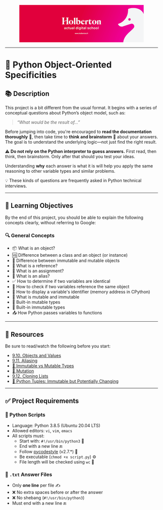<div align="center"><img src="https://github.com/ksyv/holbertonschool-web_front_end/blob/main/baniere_holberton.png"></div>

---


# 🐍 Python Object-Oriented Specificities

## 📚 Description

This project is a bit different from the usual format. It begins with a series of conceptual questions about Python’s object model, such as:

> *“What would be the result of…”*

Before jumping into code, you're encouraged to **read the documentation thoroughly** 📖, then take time to **think and brainstorm** 🧠 about your answers. The goal is to understand the underlying logic—not just find the right result.

⚠️ **Do not rely on the Python interpreter to guess answers.**
First read, then think, then brainstorm. Only after that should you test your ideas.

Understanding **why** each answer is what it is will help you apply the same reasoning to other variable types and similar problems.

💡 These kinds of questions are frequently asked in Python technical interviews.

---

## 🎯 Learning Objectives

By the end of this project, you should be able to explain the following concepts clearly, without referring to Google:

### 🔍 General Concepts

- 📦 What is an object?
- 🆚 Difference between a class and an object (or instance)
- 🔁 Difference between immutable and mutable objects
- 🔗 What is a reference?
- 📝 What is an assignment?
- 🧾 What is an alias?
- ✅ How to determine if two variables are identical
- 🔄 How to check if two variables reference the same object
- 🧠 How to display a variable's identifier (memory address in CPython)
- 🔄 What is mutable and immutable
- 🧩 Built-in mutable types
- 🧱 Built-in immutable types
- 📤 How Python passes variables to functions

---

## 📖 Resources

Be sure to read/watch the following before you start:

- [9.10. Objects and Values](https://docs.python.org/3/reference/datamodel.html)
- [9.11. Aliasing](https://docs.python.org/3/faq/programming.html#what-is-the-difference-between-is-and)
- [🔐 Immutable vs Mutable Types](https://stackoverflow.com/questions/8056130/immutable-vs-mutable-types)
- [🧬 Mutation](https://www.composingprograms.com/pages/24-mutable-data.html#sequence-objects)
- [9.12. Cloning Lists](https://docs.python.org/3/tutorial/datastructures.html#copying)
- [🧊 Python Tuples: Immutable but Potentially Changing](https://www.oreilly.com/radar/)

---

## ✅ Project Requirements

### 🐍 Python Scripts

- Language: Python 3.8.5 (Ubuntu 20.04 LTS)
- Allowed editors: `vi`, `vim`, `emacs`
- All scripts must:
  - Start with: `#!/usr/bin/python3` 📌
  - End with a new line 🔚
  - Follow [pycodestyle](https://pypi.org/project/pycodestyle/) (v2.7.\*) 📏
  - Be executable (`chmod +x script.py`) ⚙️
  - File length will be checked using `wc` 📐

### 📄 `.txt` Answer Files

- Only **one line** per file ✍️
- ❌ No extra spaces before or after the answer
- ❌ No shebang (`#!/usr/bin/python3`)
- Must end with a new line 🔚

